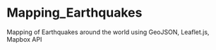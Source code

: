 # Mapping_Earthquakes
Mapping of Earthquakes around the world using GeoJSON, Leaflet.js, Mapbox API
